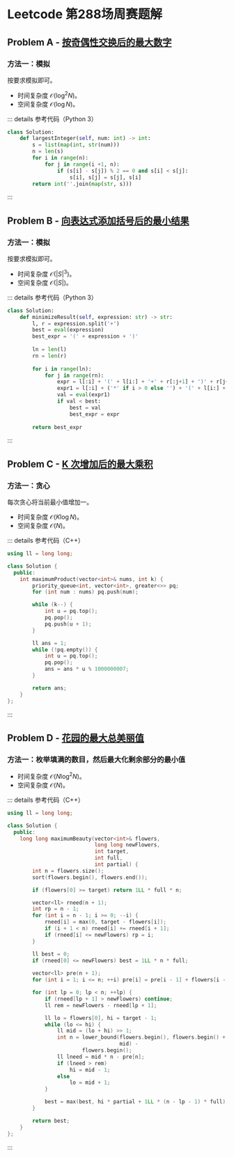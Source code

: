 # Leetcode 第288场周赛题解

## Problem A - [按奇偶性交换后的最大数字](https://leetcode-cn.com/problems/largest-number-after-digit-swaps-by-parity/)

### 方法一：模拟

按要求模拟即可。

- 时间复杂度 $\mathcal{O}(\log^2N)$。
- 空间复杂度 $\mathcal{O}(\log N)$。

::: details 参考代码（Python 3）

```python
class Solution:
    def largestInteger(self, num: int) -> int:
        s = list(map(int, str(num)))
        n = len(s)
        for i in range(n):
            for j in range(i +1, n):
                if (s[i] - s[j]) % 2 == 0 and s[i] < s[j]:
                    s[i], s[j] = s[j], s[i]
        return int(''.join(map(str, s)))
```

:::

## Problem B - [向表达式添加括号后的最小结果](https://leetcode-cn.com/problems/minimize-result-by-adding-parentheses-to-expression/)

### 方法一：模拟

按要求模拟即可。

- 时间复杂度 $\mathcal{O}(|S|^3)$。
- 空间复杂度 $\mathcal{O}(|S|)$。

::: details 参考代码（Python 3）

```python
class Solution:
    def minimizeResult(self, expression: str) -> str:
        l, r = expression.split('+')
        best = eval(expression)
        best_expr = '(' + expression + ')'
        
        ln = len(l)
        rn = len(r)
        
        for i in range(ln):
            for j in range(rn):
                expr = l[:i] + '(' + l[i:] + '+' + r[:j+1] + ')' + r[j+1:]
                expr1 = l[:i] + ('*' if i > 0 else '') + '(' + l[i:] + '+' + r[:j+1] + ')' + ('*' if j + 1 < rn else '') + r[j+1:]
                val = eval(expr1)
                if val < best:
                    best = val
                    best_expr = expr
        
        return best_expr
```

:::


## Problem C - [K 次增加后的最大乘积](https://leetcode-cn.com/problems/maximum-product-after-k-increments/)

### 方法一：贪心

每次贪心将当前最小值增加一。

- 时间复杂度 $\mathcal{O}(K\log N)$。
- 空间复杂度 $\mathcal{O}(N)$。

::: details 参考代码（C++）

```cpp
using ll = long long;

class Solution {
  public:
    int maximumProduct(vector<int>& nums, int k) {
        priority_queue<int, vector<int>, greater<>> pq;
        for (int num : nums) pq.push(num);

        while (k--) {
            int u = pq.top();
            pq.pop();
            pq.push(u + 1);
        }

        ll ans = 1;
        while (!pq.empty()) {
            int u = pq.top();
            pq.pop();
            ans = ans * u % 1000000007;
        }

        return ans;
    }
};
```

:::

## Problem D - [花园的最大总美丽值](https://leetcode-cn.com/problems/maximum-total-beauty-of-the-gardens/)

### 方法一：枚举填满的数目，然后最大化剩余部分的最小值

- 时间复杂度 $\mathcal{O}(N\log^2N)$。
- 空间复杂度 $\mathcal{O}(N)$。

::: details 参考代码（C++）

```cpp
using ll = long long;

class Solution {
  public:
    long long maximumBeauty(vector<int>& flowers,
                            long long newFlowers,
                            int target,
                            int full,
                            int partial) {
        int n = flowers.size();
        sort(flowers.begin(), flowers.end());

        if (flowers[0] >= target) return 1LL * full * n;

        vector<ll> rneed(n + 1);
        int rp = n - 1;
        for (int i = n - 1; i >= 0; --i) {
            rneed[i] = max(0, target - flowers[i]);
            if (i + 1 < n) rneed[i] += rneed[i + 1];
            if (rneed[i] <= newFlowers) rp = i;
        }

        ll best = 0;
        if (rneed[0] <= newFlowers) best = 1LL * n * full;
        
        vector<ll> pre(n + 1);
        for (int i = 1; i <= n; ++i) pre[i] = pre[i - 1] + flowers[i - 1];

        for (int lp = 0; lp < n; ++lp) {
            if (rneed[lp + 1] > newFlowers) continue;
            ll rem = newFlowers - rneed[lp + 1];

            ll lo = flowers[0], hi = target - 1;
            while (lo <= hi) {
                ll mid = (lo + hi) >> 1;
                int n = lower_bound(flowers.begin(), flowers.begin() + lp + 1,
                                    mid) -
                        flowers.begin();
                ll lneed = mid * n - pre[n];
                if (lneed > rem)
                    hi = mid - 1;
                else
                    lo = mid + 1;
            }

            best = max(best, hi * partial + 1LL * (n - lp - 1) * full);
        }

        return best;
    }
};
```

:::

<Utterances />

